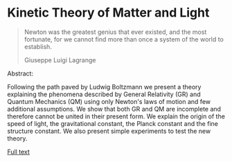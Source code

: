 # Kinetic Theory of Matter and Light

> Newton was the greatest genius that ever existed, and the most fortunate, for we cannot find more than once a system of the world to establish.
> 
> Giuseppe Luigi Lagrange


Abstract:

Following the path paved by Ludwig Boltzmann we present a theory
explaining the phenomena described by General Relativity (GR) and Quantum
Mechanics (QM) using only Newton's laws of motion and few additional
assumptions. We show that both GR and QM are incomplete and therefore cannot be united in their present form.
We explain the origin of the speed of light, the gravitational
constant, the Planck constant and the fine structure constant. We
also present simple experiments to test the new theory.


[Full text](/main.md)
